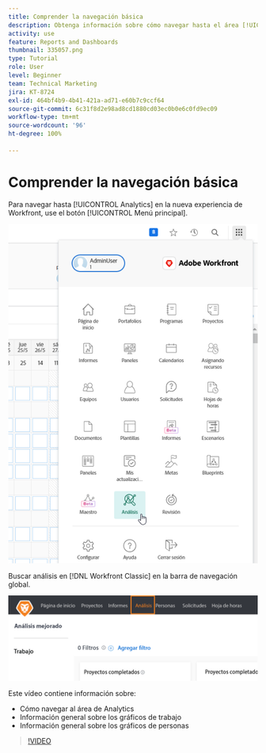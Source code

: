 ```yaml
---
title: Comprender la navegación básica
description: Obtenga información sobre cómo navegar hasta el área [!UICONTROL Analytics] y vea una descripción general de los gráficos de trabajo y los gráficos de personas en Workfront.
activity: use
feature: Reports and Dashboards
thumbnail: 335057.png
type: Tutorial
role: User
level: Beginner
team: Technical Marketing
jira: KT-8724
exl-id: 464bf4b9-4b41-421a-ad71-e60b7c9ccf64
source-git-commit: 6c31f8d2e98ad8cd1880cd03ec0b0e6c0fd9ec09
workflow-type: tm+mt
source-wordcount: '96'
ht-degree: 100%

---
```


# Comprender la navegación básica

Para navegar hasta [!UICONTROL Analytics] en la nueva experiencia de Workfront, use el botón [!UICONTROL Menú principal].

![Una imagen de cómo encontrar la función [!UICONTROL Analytics] en Workfront [!UICONTROL menú principal]](assets/Navigate-NWE.png)

Buscar análisis en [!DNL Workfront Classic] en la barra de navegación global.

![Una imagen de cómo encontrar la función [!UICONTROL Analytics] en el [!DNL Workfront Classic]](assets/Navigate-Classic.png)

Este vídeo contiene información sobre:

* Cómo navegar al área de Analytics
* Información general sobre los gráficos de trabajo
* Información general sobre los gráficos de personas

>[!VIDEO](https://video.tv.adobe.com/v/335057/?quality=12&learn=on)
